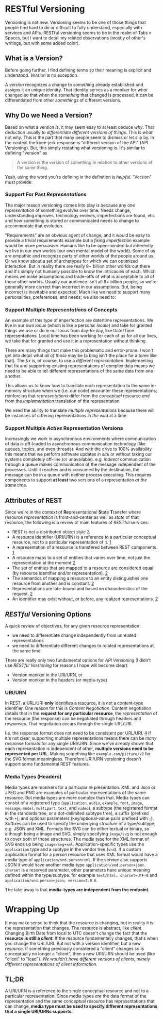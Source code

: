 # RESTful Versioning
Versioning is not new.  Versioning seems to be one of those things that people find hard to do or difficult to fully understand, especially with services and APIs.  RESTful versioning seems to be in the realm of Tabs v Spaces, but I want to detail my related observations (mostly of other's writings, but with some added color).

## What is a Version?
Before going further, I find defining terms so their meaning is explicit and understood. _Version_ is no exception.

A _version_ recognizes a change to _something_ already established and assigns it an unique identity.  That identity serves as a moniker for _what_ changed so that when the _something_ that changed is processed, it can be differentiated from other _somethings_ of different versions.

## Why Do we Need a Version?
Based on what a version _is_, it may seem easy to at least deduce _why_.  That deduction usually _to differentiate different versions of things_.  This is _what_ not _why_. This is the part that many people seem to dismiss or let slip by.  In the context the knee-jerk response is "different version of the API" (API Versioning).  But, this simply restating what versioning is.  It's similar to defining "version" as
> A version is the version of something in relation to other versions of the same thing.

Yeah, using the word you're defining in the definition is _helpful_.  "Version" must provide:

### Support For Past _**Representations**_
The major reason versioning comes into play is because any one _representation_ of something evolves over time.  Needs change, understanding improves, technology evolves, imperfections are found, etc. and how something is stored or communicated needs to change to accommodate that evolution.

"Requirements" are an obvious agent of change, and it would be easy to provide a trivial requirements example but a _fixing imperfection_ example would be more persuasive.  Humans like to be open-minded but inherently we live in our own worlds (our own mental model of the world).  Some of us are empathic and recognize parts of other worlds of the people around us. Or we know about a set of archetypes for which we can optimized interaction.  But in reality there are really 8+ billion other worlds out there and it's simply not humanly possible to know the intricacies of each.  Which means we make assumptions and trade-offs of what is acceptable to all of those other worlds.  Usually our audience isn't all 8+ billion people, so we're generally more correct than incorrect in our assumptions.  But, being incorrect is inevitable and expected. Much like we need to support many personalities, preferences, and needs; we also need to:

### Support Multiple _Representations_ of Concepts
An example of this type of imperfection are date/time representations.  We live in our own _locus_ (which is like a personal _locale_) and take for granted things we use or do in our locus from day-to-day, like Date/Time representations.  Local time has been working for each of us for all our lives, we take that for granted and use it in a representation without thinking.

There are many things that make this problematic and error-prone.  I won't get into detail what  _all of those_ may be (a blog isn't the place for a tome like that).  The _fix_ is, of course, to use a _different representation_. Implementing that fix and supporting existing representations of complex data means we need to be able to tell different representations of the same data from one another.

This allows us to know how to translate each representation to the same in-memory structure when we (i.e. our code) encounter these representations; reinforcing that _representations_ differ from the _conceptual_ resource _and_ from the _implementation_ translation of the representation

We need the ability to translate _multiple representations_ because there will be instances of differing representations _in the wild_ at a time.

### Support Multiple *Active* Representation Versions
Increasingly we work in asynchronous environments where communication of data is off-loaded to asynchronous communication technology (like queues, topics, and even threads).  And with the drive to 100% availability this means that we perform software updates _in situ_ or without taking our systems completely off-line (or unavailable).  e.g. _indirect_ communication through a queue makes communication of the message independent of the processes. Until it reaches and is consumed by the destination, the message can be in a queue with neither process executing. This requires components to support **at least** two versions of a representation _at the same time_.
 
## Attributes of REST
Since we're in the context of **Re**presentational **S**tate **T**ransfer where resource _representation_ is front-and-center as well as _state_ of that resource, the following is a review of main features of RESTful services:
- REST is not a distributed object style [3] <!--(5.2.1-1)-->
- A resource identifier (URI/URN) is a reference to a particular conceptual resource, not to a particular representation of it. [1] <!--(5.2.1.1-4)-->
- A representation of a resource is transfered between REST components. [1] <!--(5.2.1.1-4)-->
- A resource maps to a set of entities that varies over time, not just the representation at the moment [2] <!--(5.2.1.1-2)-->
- The set of entities that are mapped to a resource are considered equal (by resource identifier and/or representation). [2] <!--(5.2.1.1-2)-->
- The semantics of mapping a resource to an entity distinguishes one resource from another and is constant. [2] <!--(5.2.1.1-2)-->
- Representations are late-bound and based on characteristics of the request. [2] <!--(5.2.1.1-4)-->
- An identifier may exist without, or before, any realized representations. [2] <!--(5.2.1.1-2)-->

## *RESTful* Versioning Options
A quick review of objectives, for any given resource representation: 
- we need to differentiate change independently from unrelated representations
- we need to differentiate different changes to related representations at the same time

There are really only two fundamental options for _API Versioning_ (I didn't use _RESTful Versioning_ for reasons I hope will become clear):
- Version moniker in the URI/URN, or
- Version moniker in the headers (or media-type)

### URI/URN
In REST, a URL/URI **only** identifies a resource, it is not a content-type identifier.  One reason for this is _Content Negotiation_.  Content negotiation details that in the **request for any particular resource**, the _representation_ of the resource (the response) can be negotiated through headers and responses.  That negotiation occurs through the single URL/URI.

I.e. the response format does not need to be consistent per URL/URI. [4] If it's not clear, supporting multiple representations means there can be _many_ response formats for any single URI/URN.  Since we've already shown that each representation is independent of other, **multiple versions need to be represented per URL**. Making something like `example.com/picture/v2` for the SVG format meaningless. Therefore URI/URN versioning doesn't support some fundamental REST features.

### Media Types (Headers)
Media types are monikers for a particular re presentation.  XML and Json or JPEG and PNG are examples of particular representations of the same resource.  But media types are more complex than that.
Media types can consist of a registered type (`application`, `audio`, `example`, `font`, `image`, `message`, `model`, `multipart`, `text`, and `video`), a subtype (the registered format in the standards tree, or a dot-delimited subtype tree), a suffix (prefixed with `+`), and optional parameters (key/optional-value pairs prefixed with `;`). Suffixes can be used to specify the underlying _structure_ of a type/subtype, e.g. JSON and XML.  Formats like SVG can be either textual or binary, so although being a image and SVG, simply specifying `image/svg` is not enough to cover both of those structures. The media type for the XML format of SVG ends up being `image/svg+xml`.  Application-specific types use the `application` type and a subtype in the vendor tree (`vnd`).  If a custom application format for a _person_ resource that uses XML format would have a media type of `application/vnd.person+xml`.  If the service also supports JSON it would have another media type `application/vnd.person+json`. `charset` is a reserved parameter, other parameters have unique meaning defined within the type/subtype.  for example `text/html; charset=UTF-8` and `application/vnd.person+json; version=2.0.0`.

The take away is that **media-types are independent from the endpoint**. 

# Wrapping Up
It may make sense to think that the resource is changing, but in reality it is the representation that changes.  The resource is abstract, like _client_.  Changing Birth Date from local to UTC doesn't change the fact that the **resource is still a _client_**.  If the resource fundamentally changes, that's when you change the URL/URI.  But not with a version identifier, but a new _resource_.  If something previously considered a "client" changes so is conceptually no longer a "client", then a new URI/URN should be used (like "client" to "lead").  _We wouldn't have different versions of clients, merely different representations of client information_.

## TL;DR
A URI/URN is a reference to the single conceptual resource and not to a particular representation.  Since media types _are_ the data format of the representation and the same conceptual resource has representations that can change, **media type must be used to specify different representations that a single URI/URNs supports**.


[1]: https://www.ics.uci.edu/~fielding/pubs/dissertation/rest_arch_style.htm#sec_5_2_1_1
[2]: https://www.ics.uci.edu/~fielding/pubs/dissertation/rest_arch_style.htm#sec_5_2_1_1
[3]: https://www.ics.uci.edu/~fielding/pubs/dissertation/rest_arch_style.htm#sec_5_3_1
[4]: https://tools.ietf.org/html/rfc7231#section-3.4
